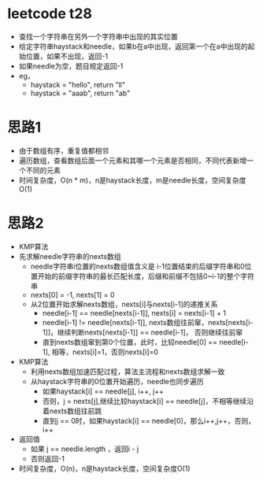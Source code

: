# leetcode t28
- 查找一个字符串在另外一个字符串中出现的其实位置
- 给定字符串haystack和needle，如果b在a中出现，返回第一个在a中出现的起始位置，如果不出现，返回-1
- 如果needle为空，题目规定返回-1
- eg， 
    - haystack = "hello", return "ll"
    - haystack = "aaab", return "ab"
        
# 思路1
- 由于数组有序，重复值都相邻
- 遍历数组，查看数组后面一个元素和其哪一个元素是否相同，不同代表新增一个不同的元素
- 时间复杂度，O(n * m)，n是haystack长度，m是needle长度，空间复杂度O(1)

# 思路2
- KMP算法
- 先求解needle字符串的nexts数组
     - needle字符串i位置的nexts数组值含义是 i-1位置结束的后缀字符串和0位置开始的前缀字符串的最长匹配长度，后缀和前缀不包括0~i-1的整个字符串
     - nexts[0] = -1, nexts[1] = 0
     - 从2位置开始求解nexts数组，nexts[i]与nexts[i-1]的递推关系
         - needle[i-1] == needle[nexts[i-1]], nexts[i] = nexts[i-1] + 1
         - needle[i-1] != needle[nexts[i-1]], nexts数组往前窜，nexts[nexts[i-1]]，继续判断nexts[nexts[i-1]] == needle[i-1]， 否则继续往前窜
         - 直到nexts数组窜到第0个位置，此时，比较needle[0] == needle[i-1], 相等，nexts[i]=1，否则nexts[i]=0
 - KMP算法
    - 利用nexts数组加速匹配过程，算法主流程和nexts数组求解一致
    - 从haystack字符串的0位置开始遍历，needle也同步遍历
        - 如果haystack[i] == needle[j], i++, j++
        - 否则，j = nexts[j],继续比较haystack[i] == needle[j]，不相等继续沿着nexts数组往前跳
        - 直到j == 0时，如果haystack[i] == needle[0]，那么i++,j++，否则，i++
  - 返回值
    - 如果 j == needle.length ，返回i - j
    - 否则返回-1  
- 时间复杂度，O(n)，n是haystack长度，空间复杂度O(1)